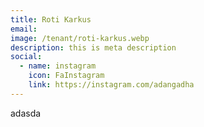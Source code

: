 ```yaml
---
title: Roti Karkus
email: 
image: /tenant/roti-karkus.webp
description: this is meta description
social:
  - name: instagram
    icon: FaInstagram
    link: https://instagram.com/adangadha
---
```

adasda